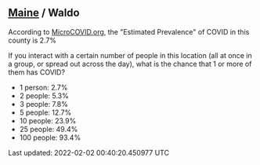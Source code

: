 
## [Maine](/united-states/maine) / Waldo

According to [MicroCOVID.org](http://microcovid.org),
the "Estimated Prevalence" of COVID in this county is 2.7%

If you interact with a certain number of people in this location
(all at once in a group, or spread out across the day), what is the chance that
1 or more of them has COVID?

- 1 person: 2.7%
- 2 people: 5.3%
- 3 people: 7.8%
- 5 people: 12.7%
- 10 people: 23.9%
- 25 people: 49.4%
- 100 people: 93.4%

Last updated: 2022-02-02 00:40:20.450977 UTC
